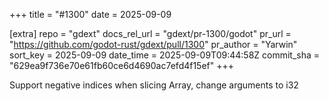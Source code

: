 +++
title = "#1300"
date = 2025-09-09

[extra]
repo = "gdext"
docs_rel_url = "gdext/pr-1300/godot"
pr_url = "https://github.com/godot-rust/gdext/pull/1300"
pr_author = "Yarwin"
sort_key = 2025-09-09
date_time = 2025-09-09T09:44:58Z
commit_sha = "629ea9f736e70e61fb60ce6d4690ac7efd4f15ef"
+++

Support negative indices when slicing Array, change arguments to i32
